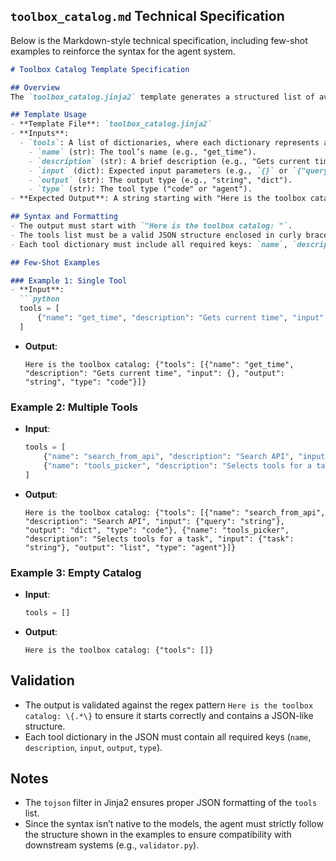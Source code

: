 ## `toolbox_catalog.md` Technical Specification

Below is the Markdown-style technical specification, including few-shot examples to reinforce the syntax for the agent system.

```markdown
# Toolbox Catalog Template Specification

## Overview
The `toolbox_catalog.jinja2` template generates a structured list of available tools in the system, formatted as a JSON-like string. This catalog is useful for debugging, tool discovery, or providing context to other prompts (e.g., `tools_picker`).

## Template Usage
- **Template File**: `toolbox_catalog.jinja2`
- **Inputs**:
  - `tools`: A list of dictionaries, where each dictionary represents a tool with the following keys:
    - `name` (str): The tool’s name (e.g., "get_time").
    - `description` (str): A brief description (e.g., "Gets current time").
    - `input` (dict): Expected input parameters (e.g., `{}` or `{"query": "string"}`).
    - `output` (str): The output type (e.g., "string", "dict").
    - `type` (str): The tool type ("code" or "agent").
- **Expected Output**: A string starting with "Here is the toolbox catalog: " followed by a JSON representation of the `tools` list.

## Syntax and Formatting
- The output must start with `"Here is the toolbox catalog: "`.
- The tools list must be a valid JSON structure enclosed in curly braces `{}`, with a key `"tools"` containing the array of tool dictionaries.
- Each tool dictionary must include all required keys: `name`, `description`, `input`, `output`, and `type`.

## Few-Shot Examples

### Example 1: Single Tool
- **Input**:
  ```python
  tools = [
      {"name": "get_time", "description": "Gets current time", "input": {}, "output": "string", "type": "code"}
  ]
  ```
- **Output**:
  ```
  Here is the toolbox catalog: {"tools": [{"name": "get_time", "description": "Gets current time", "input": {}, "output": "string", "type": "code"}]}
  ```

### Example 2: Multiple Tools
- **Input**:
  ```python
  tools = [
      {"name": "search_from_api", "description": "Search API", "input": {"query": "string"}, "output": "dict", "type": "code"},
      {"name": "tools_picker", "description": "Selects tools for a task", "input": {"task": "string"}, "output": "list", "type": "agent"}
  ]
  ```
- **Output**:
  ```
  Here is the toolbox catalog: {"tools": [{"name": "search_from_api", "description": "Search API", "input": {"query": "string"}, "output": "dict", "type": "code"}, {"name": "tools_picker", "description": "Selects tools for a task", "input": {"task": "string"}, "output": "list", "type": "agent"}]}
  ```

### Example 3: Empty Catalog
- **Input**:
  ```python
  tools = []
  ```
- **Output**:
  ```
  Here is the toolbox catalog: {"tools": []}
  ```

## Validation
- The output is validated against the regex pattern `Here is the toolbox catalog: \{.*\}` to ensure it starts correctly and contains a JSON-like structure.
- Each tool dictionary in the JSON must contain all required keys (`name`, `description`, `input`, `output`, `type`).

## Notes
- The `tojson` filter in Jinja2 ensures proper JSON formatting of the `tools` list.
- Since the syntax isn’t native to the models, the agent must strictly follow the structure shown in the examples to ensure compatibility with downstream systems (e.g., `validator.py`).
